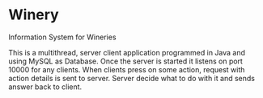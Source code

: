 # Winery
Information System for Wineries


This is a multithread, server client application programmed in Java and using MySQL as Database. 
Once the server is started it listens on port 10000 for any clients. 
When clients press on some action, request with action details is sent to server. Server decide what to do with it and sends answer back to client.
